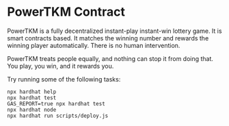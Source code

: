 # PowerTKM Contract



PowerTKM is a fully decentralized instant-play instant-win lottery game. It is smart contracts based. It matches the winning number and rewards the winning player automatically. There is no human intervention.

PowerTKM treats people equally, and nothing can stop it from doing that. You play, you win, and it rewards you.

Try running some of the following tasks:

```shell
npx hardhat help
npx hardhat test
GAS_REPORT=true npx hardhat test
npx hardhat node
npx hardhat run scripts/deploy.js
```
